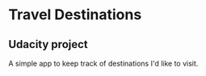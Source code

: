 # Travel Destinations

## Udacity project

A simple app to keep track of destinations I'd like to visit.
